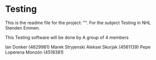 # Testing

This is the readme file for the project: "". 
For the subject Testing in NHL Stenden Emmen.

This Testing software will be done by A group of 4 members 

Ian Donker (4629981) 
Marek Stryjenski 
Aleksei Skorjak (4561139) 
Pepe Loperena Monzón (4518381)
